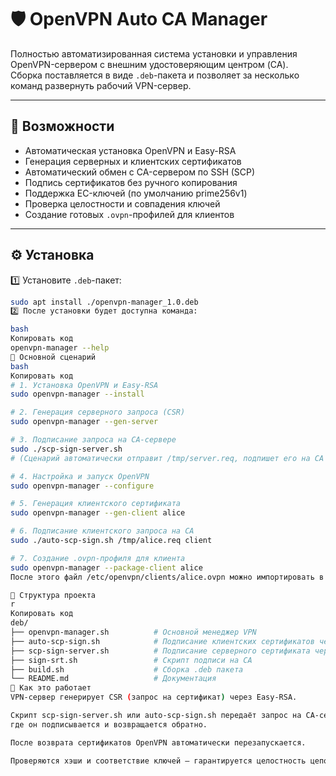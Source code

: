 # 🛡️ OpenVPN Auto CA Manager

Полностью автоматизированная система установки и управления OpenVPN-сервером с внешним удостоверяющим центром (CA).  
Сборка поставляется в виде `.deb`-пакета и позволяет за несколько команд развернуть рабочий VPN-сервер.

---

## 🚀 Возможности

- Автоматическая установка OpenVPN и Easy-RSA  
- Генерация серверных и клиентских сертификатов  
- Автоматический обмен с CA-сервером по SSH (SCP)  
- Подпись сертификатов без ручного копирования  
- Поддержка EC-ключей (по умолчанию prime256v1)  
- Проверка целостности и совпадения ключей  
- Создание готовых `.ovpn`-профилей для клиентов  

---

## ⚙️ Установка

1️⃣ Установите `.deb`-пакет:

```bash
sudo apt install ./openvpn-manager_1.0.deb
2️⃣ После установки будет доступна команда:

bash
Копировать код
openvpn-manager --help
🧩 Основной сценарий
bash
Копировать код
# 1. Установка OpenVPN и Easy-RSA
sudo openvpn-manager --install

# 2. Генерация серверного запроса (CSR)
sudo openvpn-manager --gen-server

# 3. Подписание запроса на CA-сервере
sudo ./scp-sign-server.sh
# (Сценарий автоматически отправит /tmp/server.req, подпишет его на CA и вернёт server.crt + ca.crt)

# 4. Настройка и запуск OpenVPN
sudo openvpn-manager --configure

# 5. Генерация клиентского сертификата
sudo openvpn-manager --gen-client alice

# 6. Подписание клиентского запроса на CA
sudo ./auto-scp-sign.sh /tmp/alice.req client

# 7. Создание .ovpn-профиля для клиента
sudo openvpn-manager --package-client alice
После этого файл /etc/openvpn/clients/alice.ovpn можно импортировать в OpenVPN-GUI.

🧰 Структура проекта
r
Копировать код
deb/
├── openvpn-manager.sh          # Основной менеджер VPN
├── auto-scp-sign.sh            # Подписание клиентских сертификатов через CA
├── scp-sign-server.sh          # Подписание серверного сертификата через CA
├── sign-srt.sh                 # Скрипт подписи на CA
├── build.sh                    # Сборка .deb пакета
└── README.md                   # Документация
🧠 Как это работает
VPN-сервер генерирует CSR (запрос на сертификат) через Easy-RSA.

Скрипт scp-sign-server.sh или auto-scp-sign.sh передаёт запрос на CA-сервер,
где он подписывается и возвращается обратно.

После возврата сертификатов OpenVPN автоматически перезапускается.

Проверяются хэши и соответствие ключей — гарантируется целостность цепочки доверия.
